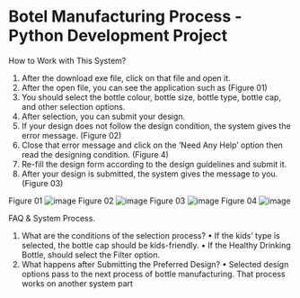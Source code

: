 # Botel Manufacturing Process - Python Development Project
How to Work with This System?
1) After the download exe file, click on that file and open it.
2) After the open file, you can see the application such as (Figure 01)
3) You should select the bottle colour, bottle size, bottle type, bottle cap, and other selection options.
4) After selection, you can submit your design.
5) If your design does not follow the design condition, the system gives the error message. (Figure 02)
6) Close that error message and click on the ‘Need Any Help’ option then read the designing condition. (Figure 4)
7) Re-fill the design form according to the design guidelines and submit it.
8) After your design is submitted, the system gives the message to you. (Figure 03)

Figure 01
![image](https://github.com/ThiyuniRobertson/EAD-Assignment/assets/51923886/b1fceffd-b650-4fb0-8763-f070305be1cc)
Figure 02
![image](https://github.com/ThiyuniRobertson/EAD-Assignment/assets/51923886/ba7884b9-1d5d-4957-8cc2-4d4a3c20a388)
Figure 03
![image](https://github.com/ThiyuniRobertson/EAD-Assignment/assets/51923886/460040ca-888b-464f-8ffb-006792da564a)
Figure 04
![image](https://github.com/ThiyuniRobertson/EAD-Assignment/assets/51923886/6206b1f8-0858-4bea-9279-be456556cdef)

FAQ & System Process.
1. What are the conditions of the selection process?
   • If the kids’ type is selected, the bottle cap should be kids-friendly.
   • If the Healthy Drinking Bottle, should select the Filter option.
3. What happens after Submitting the Preferred Design?
   • Selected design options pass to the next process of bottle manufacturing. That process works on another system part




